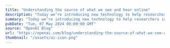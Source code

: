 ```yaml
---
title: "Understanding the source of what we see and hear online"
description: "Today we’re introducing new technology to help researchers identify content created by our tools and joining the Coalition for Content Provenance and Authenticity Steering Committee to promote industry standards."
summary: "Today we’re introducing new technology to help researchers identify content created by our tools and joining the Coalition for Content Provenance and Authenticity Steering Committee to promote industry standards."
pubDate: "Tue, 07 May 2024 00:00:00 GMT"
source: "OpenAI Blog"
url: "https://openai.com/blog/understanding-the-source-of-what-we-see-and-hear-online"
thumbnail: "/assets/ai-icon.png"
---
```


